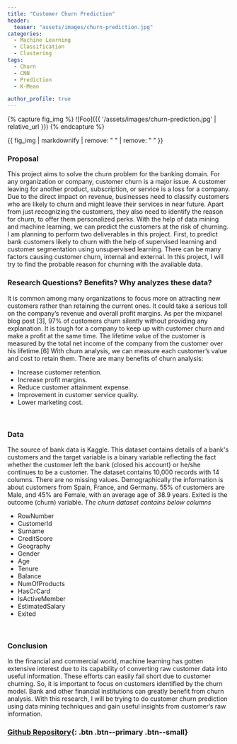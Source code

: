 ```yaml
---
title: "Customer Churn Prediction"
header:
  teaser: "assets/images/churn-prediction.jpg"
categories:
  - Machine Learning
  - Classification
  - Clustering
tags:
  - Churn 
  - CNN
  - Prediction
  - K-Mean

author_profile: true
---
```


{% capture fig_img %}
![Foo]({{ '/assets/images/churn-prediction.jpg' | relative_url }})
{% endcapture %}

{{ fig_img | markdownify | remove: "
" | remove: "
" }}

### Proposal
This project aims to solve the churn problem for the banking domain. For any organization or company, customer churn is a major issue. A customer leaving for another product, subscription, or service is a loss for a company. Due to the direct impact on revenue, businesses need to classify customers who are likely to churn and might leave their services in near future. Apart from just recognizing the customers, they also need to identify the reason for churn, to offer them personalized perks. With the help of data mining and machine learning, we can predict the customers at the risk of churning. I am planning to perform two deliverables in this project. First, to predict bank customers likely to churn with the help of supervised learning and customer segmentation using unsupervised learning. There can be many factors causing customer churn, internal and external. In this project, I will try to find the probable reason for churning with the available data.
<br />

### Research Questions? Benefits? Why analyzes these data?
It is common among many organizations to focus more on attracting new customers rather than retaining the current ones. It could take a serious toll on the company’s revenue and overall profit margins. As per the mixpanel blog post [3], 97% of customers churn silently without providing any explanation. It is tough for a company to keep up with customer churn and make a profit at the same time. The lifetime value of the customer is measured by the total net income of the company from the customer over his lifetime.[6] With churn analysis, we can measure each customer’s value and cost to retain them.  There are many benefits of churn analysis:
 - Increase customer retention.
 - Increase profit margins.
 - Reduce customer attainment expense.
 - Improvement in customer service quality.
 - Lower marketing cost.
<br />


### Data
The source of bank data is Kaggle. This dataset contains details of a bank's customers and the target variable is a binary variable reflecting the fact whether the customer left the bank (closed his account) or he/she continues to be a customer. The dataset contains 10,000 records with 14 columns. There are no missing values. Demographically the information is about customers from Spain, France, and Germany. 55% of customers are Male, and 45% are Female, with an average age of 38.9 years. Exited is the outcome (churn) variable. 
*The churn dataset contains below columns*
 - RowNumber  
 - CustomerId    
 - Surname      
 - CreditScore  
 - Geography   
 - Gender      
 - Age          
 - Tenure    
 - Balance    
 - NumOfProducts    
 - HasCrCard      
 - IsActiveMember 
 - EstimatedSalary  
 - Exited       
<br />

### Conclusion
In the financial and commercial world, machine learning has gotten extensive interest due to its capability of converting raw customer data into useful information. These efforts can easily fail short due to customer churning. So, it is important to focus on customers identified by the churn model. Bank and other financial institutions can greatly benefit from churn analysis. With this research, I will be trying to do customer churn prediction using data mining techniques and gain useful insights from customer’s raw information. 

### [Github Repository](https://github.com/GARV3007/Customer-Churn-Prediction){: .btn .btn--primary .btn--small}
